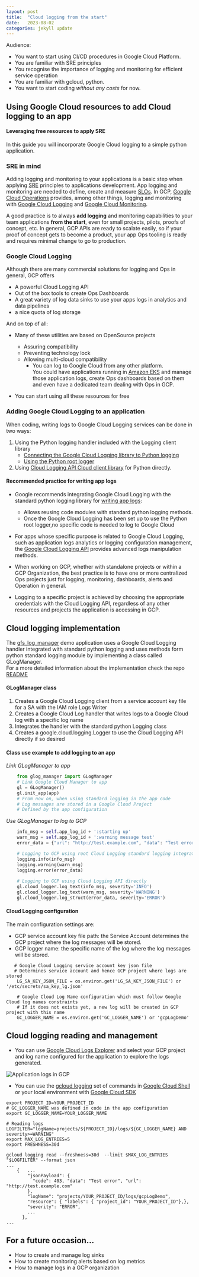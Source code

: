 ```yaml
---
layout: post
title:  "Cloud logging from the start"
date:   2023-08-02
categories: jekyll update
---
```

Audience: 
* You want to start using CI/CD procedures in Google Cloud Platform.
* You are familiar with SRE principles
* You recognise the importance of logging and monitoring for efficient service operation
* You are familiar with gcloud, python.
* You want to start coding *without any costs* for now. 

## Using Google Cloud resources to add Cloud logging to an app 
#### Leveraging free resources to apply SRE  
In this guide you will incorporate Google Cloud logging to a simple python application. 
### SRE in mind
Adding logging and monitoring to your applications is a basic step when applying [SRE](https://sre.google/) principles to
applications development. App logging and monitoring are needed to define, create and measure [SLOs](https://cloud.google.com/stackdriver/docs/solutions/slo-monitoring#defn-slo).
In GCP, [Google Cloud Operations]( https://cloud.google.com/products/operations) provides, among other things, logging and monitoring with 
[Google Cloud Logging](https://cloud.google.com/logging) and [Google Cloud Monitoring](https://cloud.google.com/monitoring). 

A good practice is to always **add logging** and monitoring capabilities to your team applications **from the start**, 
even for small projects, pilots, proofs of concept, etc. In general, GCP APIs are ready to scalate easily, so if your 
proof of concept gets to become a product, your app Ops tooling is ready and requires minimal change to go to production.  

### Google Cloud Logging  

Although there are many commercial solutions for logging and Ops in general, GCP offers  
* A powerful Cloud Logging API 
* Out of the box tools to create Ops Dashboards
* A great variety of log data sinks to use your apps logs in analytics and data pipelines
* a nice quota of log storage

And on top of all:
* Many of these utilities are based on OpenSource projects
  * Assuring compatibility 
  * Preventing technology lock
  * Allowing multi-cloud compatibility
    * You can log to Google Cloud from any  other platform.  
      You could have applications running in [Amazon EKS](https://aws.amazon.com/eks/) and manage those
      application logs, create Ops dashboards based on them and even have a dedicated team dealing with Ops in GCP.

* You can start using all these resources for free

### Adding Google Cloud Logging to an application 

When coding, writing  logs to Google Cloud Logging services can be done  in two ways:
1. Using the Python logging handler included with the Logging client library
   * [Connecting the Google Cloud Logging library to Python logging](https://cloud.google.com/logging/docs/setup/python#connecting_the_library_to_python_logging)
   * [Using the Python root logger](https://cloud.google.com/logging/docs/setup/python#using_the_python_root_logger)
2. Using [Cloud Logging API Cloud client library](https://cloud.google.com/logging/docs/setup/python#use_the_cloud_client_library_directly) for Python directly.


#### Recommended practice for writing app logs
* Google recommends integrating Google Cloud Logging with the standard python logging library for 
 [writing app logs](https://cloud.google.com/appengine/docs/standard/python3/writing-application-logs#writing_app_logs):
  * Allows reusing code modules with standard python logging methods.
  * Once the Google Cloud Logging has been set up to use the Python root logger,no specific code is needed to log to 
  Google Cloud
* For apps whose specific purpose is related to Google Cloud Logging, such as application logs analytics or logging 
 configuration management, the [Google Cloud Logging API](https://cloud.google.com/logging/docs/reference/libraries) 
 provides advanced logs manipulation methods.


* When working on GCP, whether with standalone projects or within a GCP Organization, the best practice is to have one
or more centralized Ops projects just for logging, monitoring, dashboards, alerts and Operation in general.  
* Logging to a specific project is achieved by choosing the appropriate credentials with the Cloud Logging API, 
regardless of any other resources and projects the application is accessing in GCP.  


## Cloud logging implementation

The [gfs_log_manager](https://github.com/amesones-dev/gfs_log_manager.git) demo application uses a Google Cloud Logging handler
integrated with standard python logging and uses methods form python standard logging module by implementing a class 
called GLogManager.  
For a more detailed information about the implementation  check the repo 
[README](https://github.com/amesones-dev/gfs_log_manager#readme)  


#### GLogManager class
1. Creates a Google Cloud Logging client from a service account key file  for a SA with the IAM role Logs Writer
2. Creates a Google Cloud Log handler that writes logs to a Google Cloud log with a specific log name
3. Integrates the handler with the standard python Logging class
4. Creates a google.cloud.logging.Logger to use the Cloud Logging API directly if so desired

#### Class use example to add logging to an app  
*Link GLogManager to app*
```python
    from glog_manager import GLogManager
    # Link Google Cloud Manager to app
    gl = GLogManager()
    gl.init_app(app)
    # From now on, when using standard logging in the app code
    # Log messages are stored in a Google Cloud Project
    # Defined by the app configuration
```     
*Use GLogManager to log to GCP*    
```python    
    info_msg = self.app_log_id + ':starting up'
    warn_msg = self.app_log_id + ':warning message test'
    error_data = {"url": "http://test.example.com", "data": "Test error", "code": 403}

    # Logging to GCP using root Cloud Logging standard logging integration
    logging.info(info_msg)
    logging.warning(warn_msg)
    logging.error(error_data)
    
    # Logging to GCP using Cloud Logging API directly
    gl.cloud_logger.log_text(info_msg, severity='INFO')
    gl.cloud_logger.log_text(warn_msg, severity='WARNING')
    gl.cloud_logger.log_struct(error_data, severity='ERROR')
```
#### Cloud Logging  configuration  
The main configuration settings are:
* GCP service account key file path: the Service Account determines the GCP project where the log messages will be stored.
* GCP logger name: the specific name of the log where the log messages will be stored.


```shell
   # Google Cloud Logging service account key json file
   # Determines service account and hence GCP project where logs are stored
    LG_SA_KEY_JSON_FILE = os.environ.get('LG_SA_KEY_JSON_FILE') or '/etc/secrets/sa_key_lg.json'

    # Google Cloud Log Name configuration which must follow Google Cloud log names constraints
    # If it does not exists yet, a new log will be created in GCP project with this name
    GC_LOGGER_NAME = os.environ.get('GC_LOGGER_NAME') or 'gcpLogDemo'
```

## Cloud logging reading and management
* You can use [Google Cloud Logs Explorer](https://cloud.google.com/logging/docs/view/logs-explorer-interface) and select
your GCP project and log name configured for the application to explore the logs generated.  
 
![Application logs in GCP](/blog/res/img/log_explorer_demo.jpg)
 
* You can use the [gcloud logging](https://cloud.google.com/logging/docs/reference/tools/gcloud-logging) set of commands in [Google Cloud Shell](https://console.cloud.google.com/home/) or your
local  environment with [Google Cloud SDK](https://cloud.google.com/sdk/docs/quickstart)

```shell
export PROJECT_ID=YOUR_PROJECT_ID
# GC_LOGGER_NAME was defined in code in the app configuration
export GC_LOGGER_NAME=YOUR_LOGGER_NAME

# Reading logs
LOGFILTER="logName=projects/${PROJECT_ID}/logs/${GC_LOGGER_NAME} AND severity>=WARNING"
export MAX_LOG_ENTRIES=5
export FRESHNESS=30d

gcloud logging read --freshness=30d  --limit $MAX_LOG_ENTRIES  "$LOGFILTER" --format json
...
    {   ...
        "jsonPayload": {
          "code": 403, "data": "Test error", "url": "http://test.example.com"
        },
        "logName": "projects/YOUR_PROJECT_ID/logs/gcpLogDemo",     
        "resource": { "labels": { "project_id": "YOUR_PROJECT_ID"},},
        "severity": "ERROR",
        ...     
      },
...

```
## For a future occasion...
* How to create and manage log sinks
* How to create monitoring alerts based on log metrics
* How to manage logs in a GCP organization
 
